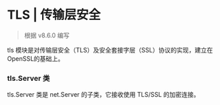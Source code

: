 # TLS | 传输层安全

> 根据 v8.6.0 编写

tls 模块是对传输层安全（TLS）及安全套接字层（SSL）协议的实现，建立在OpenSSL的基础上。

### tls.Server 类

tls.Server 类是 net.Server 的子类，它接收使用 TLS/SSL 的加密连接。
